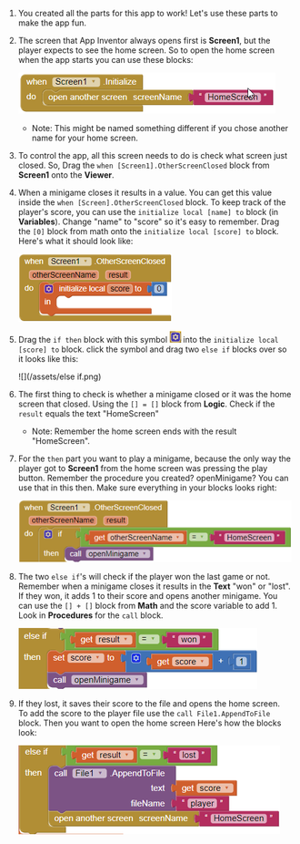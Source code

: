 1. You created all the parts for this app to work! Let's use these parts to make the app fun.

2. The screen that App Inventor always opens first is **Screen1**, but the player expects to see the home screen. So to open the home screen when the app starts you can use these blocks:

   ![](/assets/screen1initialize.png)

   * Note: This might be named something different if you chose another name for your home screen.

3. To control the app, all this screen needs to do is check what screen just closed. So, Drag the `when [Screen1].OtherScreenClosed` block from **Screen1** onto the **Viewer**.

4. When a minigame closes it results in a value. You can get this value inside the `when [Screen].OtherScreenClosed` block. To keep track of the player's score, you can use the `initialize local [name] to` block (in **Variables**). Change "name" to "score" so it's easy to remember. Drag the `[0]` block from math onto the `initialize local [score] to` block. Here's what it should look like:

   ![](/assets/otherscreenclose.png)

5. Drag the `if then` block with this symbol ![](/assets/symbol.png) into the `initialize local [score] to` block. click the symbol and drag two `else if` blocks over so it looks like this:

   ![](/assets/else if.png)

6. The first thing to check is whether a minigame closed or it was the home screen that closed. Using the `[] = []` block from **Logic**. Check if the `result` equals the text "HomeScreen" 

   * Note: Remember the home screen ends with the result "HomeScreen".

7. For the `then` part you want to play a minigame, because the only way the player got to **Screen1** from the home screen was pressing the play button. Remember the procedure you created? openMinigame? You can use that in this then. Make sure everything in your blocks looks right:

   ![](/assets/homescreenclose.png)

8. The two `else if`'s will check if the player won the last game or not. Remember when a minigame closes it results in the **Text** "won" or "lost". If they won, it adds 1 to their score and opens another minigame. You can use the `[] + []` block from **Math** and the score variable to add 1. Look in **Procedures** for the `call` block. 

   ![](/assets/won.png)

9. If they lost, it saves their score to the file and opens the home screen. To add the score to the player file use the `call File1.AppendToFile` block. Then you want to open the home screen Here's how the blocks look:

   ![](/assets/lost.png)



